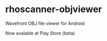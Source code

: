 rhoscanner-objviewer
====================

Wavefront OBJ file viewer for Android

Now avalable at Play Store (beta)
